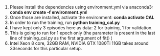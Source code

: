 1. Please install the dependencies using environment.yml via anaconda3:
    <b> conda env create -f environment.yml </b>
2. Once those are installed, activate the environment:
    <b> conda activate CAL </b>
3. In order to run the training, run
    <b> python training_cal.py </b>
4. I have kept only 3 episodes here as data: 2 for training, 1 for validation.
5. This is going to run for 1 epoch only (the parameter is present in the last line of training_cal.py as the first argument of fit() )
6. Intel Xeon 8 core, 32GB RAM, NVIDIA GTX 1080Ti 11GB takes around 33seconds for this particular setup.
